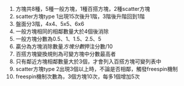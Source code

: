 1. 方塊共8種，5種一般方塊，1種百搭方塊，2種scatter方塊
2. scatter方塊type 1出現15次後升1階，3階後升階回到1階
3. 盤面分3階，4x4、5x5、6x6
4. 一般方塊相同的相鄰數量大於4個後消除
5. 一般方塊分數為0.5、1、1.5、2.5、5
6. 贏分為方塊消除數量*方塊分數*押注分數/10
7. 百搭方塊變換規則為可變方塊中分數最高者
8. 只有鄰近方塊相鄰數量大於3個，才會列入百搭方塊可變列表中
9. scatter方塊type 2出現3個以上時，不論是否相鄰，觸發freespin機制
10. freespin機制次數為，3個方塊10次，每多1個增加5次
